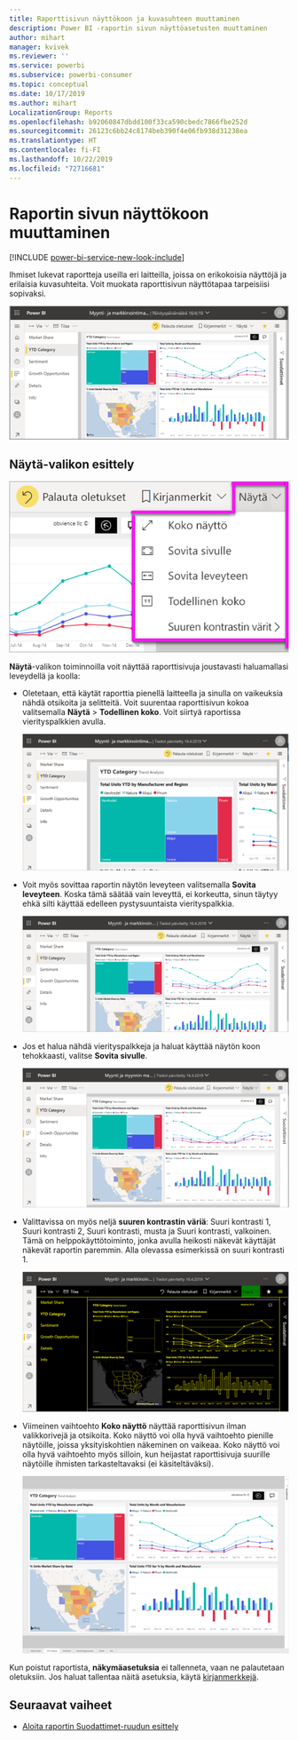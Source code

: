 ```yaml
---
title: Raporttisivun näyttökoon ja kuvasuhteen muuttaminen
description: Power BI -raportin sivun näyttöasetusten muuttaminen
author: mihart
manager: kvivek
ms.reviewer: ''
ms.service: powerbi
ms.subservice: powerbi-consumer
ms.topic: conceptual
ms.date: 10/17/2019
ms.author: mihart
LocalizationGroup: Reports
ms.openlocfilehash: b92060847dbdd100f33ca590cbedc7866fbe252d
ms.sourcegitcommit: 26123c6bb24c8174beb390f4e06fb938d31238ea
ms.translationtype: HT
ms.contentlocale: fi-FI
ms.lasthandoff: 10/22/2019
ms.locfileid: "72716681"
---
```

# <a name="change-the-display-of-a-report-page"></a>Raportin sivun näyttökoon muuttaminen

[!INCLUDE [power-bi-service-new-look-include](../includes/power-bi-service-new-look-include.md)]

Ihmiset lukevat raportteja useilla eri laitteilla, joissa on erikokoisia näyttöjä ja erilaisia kuvasuhteita. Voit muokata raporttisivun näyttötapaa tarpeisiisi sopivaksi.

![Näyttökuva, jossa raportti näkyy pohjalla.](media/end-user-report-view/power-bi-canvas.png)

## <a name="explore-the-view-menu"></a>Näytä-valikon esittely

![Näyttökuvassa näkyvät avattavan Näytä-valikon eri vaihtoehdot.](media/end-user-report-view/power-bi-viewmenu.png)


**Näytä**-valikon toiminnoilla voit näyttää raporttisivuja joustavasti haluamallasi leveydellä ja koolla:

- Oletetaan, että käytät raporttia pienellä laitteella ja sinulla on vaikeuksia nähdä otsikoita ja selitteitä.  Voit suurentaa raporttisivun kokoa valitsemalla **Näytä** > **Todellinen koko**. Voit siirtyä raportissa vierityspalkkien avulla.

    ![Näyttökuvassa on raportti todellisen koon asetuksella. Raportissa näkyy kaksi vierityspalkkia.](media/end-user-report-view/power-bi-view-actual.png)

- Voit myös sovittaa raportin näytön leveyteen valitsemalla **Sovita leveyteen**. Koska tämä säätää vain leveyttä, ei korkeutta, sinun täytyy ehkä silti käyttää edelleen pystysuuntaista vierityspalkkia.

  ![Näyttökuvassa on leveyteen sovitettu raportti, jossa näkyy pystysuuntainen vierityspalkki.](media/end-user-report-view/power-bi-view-width.png)

- Jos et halua nähdä vierityspalkkeja ja haluat käyttää näytön koon tehokkaasti, valitse **Sovita sivulle**.

   ![Näyttökuvassa on sivulle sovitettu raportti.](media/end-user-report-view/power-bi-view-fit.png)

- Valittavissa on myös neljä **suuren kontrastin väriä**: Suuri kontrasti 1, Suuri kontrasti 2, Suuri kontrasti, musta ja Suuri kontrasti, valkoinen. Tämä on helppokäyttötoiminto, jonka avulla heikosti näkevät käyttäjät näkevät raportin paremmin. Alla olevassa esimerkissä on suuri kontrasti 1. 

    ![Näyttökuva raportista, jolle on määritetty suuri kontrasti 1.](media/end-user-report-view/power-bi-contrast1.png)

- Viimeinen vaihtoehto **Koko näyttö** näyttää raporttisivun ilman valikkorivejä ja otsikoita. Koko näyttö voi olla hyvä vaihtoehto pienille näytöille, joissa yksityiskohtien näkeminen on vaikeaa.  Koko näyttö voi olla hyvä vaihtoehto myös silloin, kun heijastat raporttisivuja suurille näytöille ihmisten tarkasteltavaksi (ei käsiteltäväksi).  

    ![raportti näytetään näkyy koko näytössä](media/end-user-report-view/power-bi-full-screen.png)

Kun poistut raportista, **näkymäasetuksia** ei tallenneta, vaan ne palautetaan oletuksiin. Jos haluat tallentaa näitä asetuksia, käytä [kirjanmerkkejä](end-user-bookmarks.md).

## <a name="next-steps"></a>Seuraavat vaiheet

* [Aloita raportin Suodattimet-ruudun esittely](end-user-report-filter.md)